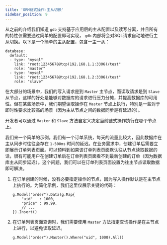 ```yaml
---
title: 'ORM链式操作-主从切换'
sidebar_position: 9
---
```


从之前的介绍我们知道 `gdb` 支持基于应用层的主从配置以及读写分离，并且所有的特性仅需要通过简单的配置即可实现， `gdb` 内部将会对SQL请求自动地进行主从切换。以下是一个简单的主从配置，包含一主一从：

```
database:
  default:
  - type: "mysql"
    link: "root:12345678@tcp(192.168.1.1:3306)/test"
    role: "master"
  - type: "mysql"
    link: "root:12345678@tcp(192.168.1.2:3306)/test"
    role: "slave"
```

在大部分的场景中，我们的写入请求是到 `Master` 主节点，而读取请求是到 `Slave` 从节点，这样的好处是能够对数据库的请求进行压力分摊，并提高数据库的可用性。但在某些场景中，我们期望读取操作在 `Master` 节点上执行，特别是一些对于即时性要求比较高的场景（因为主从节点之间的数据同步是有延迟的）。

开发者可以通过 `Master` 和 `Slave` 方法自定义决定当前链式操作执行在哪个节点上。

我们来一个简单的示例。我们有一个订单系统，每天的流量比较大，因此数据库在主从同步时往往会存在 `1-500ms` 时间的延迟。在业务需求中，创建订单后需要立即展示订单列表页面。可以预料到如果该订单列表页面默认往从节点读取数据的话，很有可能用户在创建订单后在订单列表页面看不到最新创建的订单（因为数据库主从同步延迟）。这个问题，我们可以在订单列表页面设置为往主节点读取数据即可解决。

1. 在订单创建的时候，没有必要指定操作的节点，因为写入操作默认是在主节点上执行的。为简化示例，我们这里仅展示关键的代码：









   ```
   g.Model("order").Data(g.Map{
       "uid"   : 1000,
       "price" : 99.99,
       // ...
   }).Insert()
   ```

2. 在订单列表页面查询时，我们需要使用 `Master` 方法指定查询操作是在主节点上进行，以避免读取延迟。









   ```
   g.Model("order").Master().Where("uid", 1000).All()
   ```


`
`